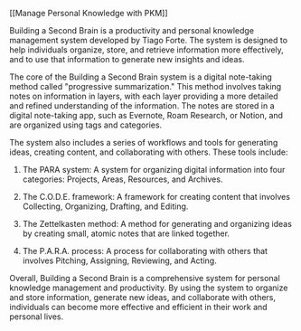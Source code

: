 [[Manage Personal Knowledge with PKM]]

Building a Second Brain is a productivity and personal knowledge management system developed by Tiago Forte. The system is designed to help individuals organize, store, and retrieve information more effectively, and to use that information to generate new insights and ideas.

The core of the Building a Second Brain system is a digital note-taking method called "progressive summarization." This method involves taking notes on information in layers, with each layer providing a more detailed and refined understanding of the information. The notes are stored in a digital note-taking app, such as Evernote, Roam Research, or Notion, and are organized using tags and categories.

The system also includes a series of workflows and tools for generating ideas, creating content, and collaborating with others. These tools include:

1.  The PARA system: A system for organizing digital information into four categories: Projects, Areas, Resources, and Archives.
    
2.  The C.O.D.E. framework: A framework for creating content that involves Collecting, Organizing, Drafting, and Editing.
    
3.  The Zettelkasten method: A method for generating and organizing ideas by creating small, atomic notes that are linked together.
    
4.  The P.A.R.A. process: A process for collaborating with others that involves Pitching, Assigning, Reviewing, and Acting.
    

Overall, Building a Second Brain is a comprehensive system for personal knowledge management and productivity. By using the system to organize and store information, generate new ideas, and collaborate with others, individuals can become more effective and efficient in their work and personal lives.